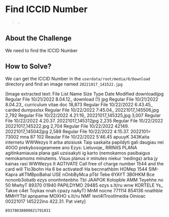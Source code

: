 # Find ICCID Number
> `-`

## About the Challenge
We need to find the ICCID Number

## How to Solve?
We can get the ICCID Number in the `userdata/root/media/0/Download` directory and find an image named `20221017_141522.jpg`


[Image extracted text: File List
Name
Size
Type
Date Modified
downloadijpg
Regular File
10/21/2022 8.04.12_
download (1) jpg
Regular File
10/21/2022 8.04.23_
curriculum vitae doc
18,873
Regular File
10/22/2022 6.43.45_
carded dumpsxlsx
Regular File
10/22/2022 7:45.04_
20221017_145506,jpg
2,792
Regular File
10/22/2022 4.21:19_
20221017_145325,jpg
3,007
Regular File
10/22/2022 4.20.37.
20221017_145312jpg
2,235
Regular File
10/22/2022
20221017_145222.jpg
2,704
Regular File
10/22/2022 42149.
20221017_145042jpg
2,589
Regular File
10/22/2022 4:15.37.
2022101=
73002 mna
87 102
Reaular File
10/22/2022 5'46.45
apuuyK 343Kaita internetu WWWezys It arba atsisiusk
Taip
saskaita papildyti gali daugiau nei 40OO prekybosogeameee ano Ezys:
Lietuvoje_
RRINIIS PLANA
agitinkamiausia plana gali uzsisakyti ig karto (nemokamos
pasibaigus nemokamoms minutems. Visus planus ir
minutes niekur
'nedings) arba
jy kainas rasi WWWezys It
AGTIVATE
Call free of charge number 1544 and the card will
Tlo3bohn  Ha 6
be activated!
Ha
becnnathblm
HOMep
1544
SIM-Kapra
aKTMBpoBahal
USE
nOnbByMca
pTbl
Tebe
6YAYT
3B0HKM
Bce
ncnonb3obatb
ezys
ononhntenbho
TbI
JAAPOK
Kotopble
AMM
Teyehhe
no
50
MwhyT
89370
01940
PAPILDYMO
29485
ezys
s.It/ru wnw
KORTELE
Ys_
Takxe
c4et
Toykax
nnah
cpazy
naAyT)
MnM nocne
771114
854136
nnathble
MMHYTbI 
apnpamw
MOXHO
s.It/ru 
NMF lext4lTrootlmedia
Oinioac
00221017 145222ino
422.31.
Pat
viety]


```
89370038009021791031
```